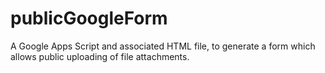 # publicGoogleForm
A Google Apps Script and associated HTML file, to generate a form which allows public uploading of file attachments.
